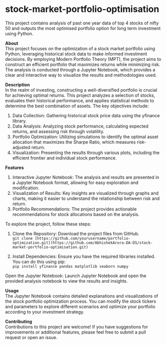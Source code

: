 # stock-market-portfolio-optimisation
This project contains analysis of past one year data of top 4 stocks of nifty 50 and outputs the most optimised portfolio option for long term investment using Python.

**About** <br>
This project focuses on the optimization of a stock market portfolio using Python, leveraging historical stock data to make informed investment decisions. By employing Modern Portfolio Theory (MPT), the project aims to construct an efficient portfolio that maximizes returns while minimizing risk. The analysis is conducted through a Jupyter Notebook, which provides a clear and interactive way to visualize the results and methodologies used.

**Description** <br>
In the realm of investing, constructing a well-diversified portfolio is crucial for achieving optimal returns. This project analyzes a selection of stocks, evaluates their historical performance, and applies statistical methods to determine the best combination of assets. The key objectives include:
1. Data Collection: Gathering historical stock price data using the yfinance library.
2. Data Analysis: Analyzing stock performance, calculating expected returns, and assessing risk through volatility.
3. Portfolio Optimization: Utilizing simulations to identify the optimal asset allocation that maximizes the Sharpe Ratio, which measures risk-adjusted return.
4. Visualization: Presenting the results through various plots, including the efficient frontier and individual stock performance.

**Features** <br>
1. Interactive Jupyter Notebook: The analysis and results are presented in a Jupyter Notebook format, allowing for easy exploration and modification.
2. Visualization of Results: Key insights are visualized through graphs and charts, making it easier to understand the relationship between risk and return.
3. Portfolio Recommendations: The project provides actionable recommendations for stock allocations based on the analysis.

To explore the project, follow these steps:

1. Clone the Repository: Download the project files from GitHub. <br>
    ```git clone [https://github.com/yourusername/portfolio-optimization.git](https://github.com/AbhishekArora-DA-DS/stock-market-portfolio-optimisation.git)```

2. Install Dependencies: Ensure you have the required libraries installed. You can do this using pip: <br>
    ```pip install yfinance pandas matplotlib seaborn numpy```

Open the Jupyter Notebook: Launch Jupyter Notebook and open the provided analysis notebook to view the results and insights. 

**Usage**<br>
The Jupyter Notebook contains detailed explanations and visualizations of the stock portfolio optimization process. You can modify the stock tickers and parameters to explore different scenarios and optimize your portfolio according to your investment strategy.

**Contributing** <br>
Contributions to this project are welcome! If you have suggestions for improvements or additional features, please feel free to submit a pull request or open an issue.
